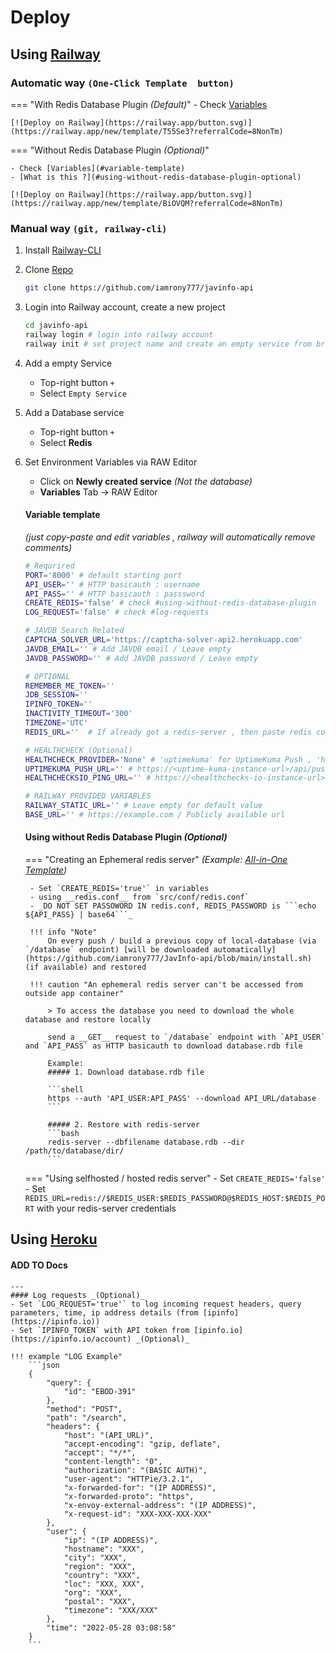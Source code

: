 # Deploy

## Using [Railway](https://railway.app)


### Automatic way `(One-Click Template  button)`

=== "With Redis Database Plugin _(Default)_"
    - Check [Variables](#variable-template) 

    [![Deploy on Railway](https://railway.app/button.svg)](https://railway.app/new/template/T55Se3?referralCode=8NonTm)

=== "Without Redis Database Plugin _(Optional)_"

    - Check [Variables](#variable-template) 
    - [What is this ?](#using-without-redis-database-plugin-optional)

    [![Deploy on Railway](https://railway.app/button.svg)](https://railway.app/new/template/BiOVQM?referralCode=8NonTm)




### Manual way `(git, railway-cli)`
1. Install [Railway-CLI](https://docs.railway.app/develop/cli)
2. Clone [Repo](https://github.com/iamrony777/javinfo-api)
    <!-- trunk-ignore(markdownlint/MD046) -->
    ```bash
    git clone https://github.com/iamrony777/javinfo-api
    ```
3. Login into Railway account, create a new project
    <!-- trunk-ignore(markdownlint/MD046) -->
    ```bash
    cd javinfo-api 
    railway login # login into railway account
    railway init # set project name and create an empty service from browser
    ```
4. Add a empty Service
    * Top-right button `+`
    * Select `Empty Service`

5. Add a Database service
    * Top-right button `+`
    * Select __Redis__

5. Set Environment Variables via RAW Editor
    * Click on __Newly created service__ _(Not the database)_
    * __Variables__ Tab -> RAW Editor

    #### __Variable template__ 

    _(just copy-paste and edit variables , railway will automatically remove comments)_
    ```bash
    # Requrired
    PORT='8000' # default starting port
    API_USER='' # HTTP basicauth : username
    API_PASS='' # HTTP basicauth : passsword
    CREATE_REDIS='false' # check #using-without-redis-database-plugin
    LOG_REQUEST='false' # check #log-requests 

    # JAVDB Search Related 
    CAPTCHA_SOLVER_URL='https://captcha-solver-api2.herokuapp.com' 
    JAVDB_EMAIL='' # Add JAVDB email / Leave empty
    JAVDB_PASSWORD='' # Add JAVDB password / Leave empty

    # OPTIONAL 
    REMEMBER_ME_TOKEN='' 
    JDB_SESSION=''
    IPINFO_TOKEN=''
    INACTIVITY_TIMEOUT='300' 
    TIMEZONE='UTC'
    REDIS_URL=''  # If already got a redis-server , then paste redis connect string here ex. redis://...

    # HEALTHCHECK (Optional)
    HEALTHCHECK_PROVIDER='None' # 'uptimekuma' for UptimeKuma Push , 'healthchecksio' for Healthchecks.io
    UPTIMEKUMA_PUSH_URL='' # https://<uptime-kuma-instance-url>/api/push/<monitor-slug> with or without optional parameters
    HEALTHCHECKSIO_PING_URL='' # https://<healthchecks-io-instance-url>/<monitor-uuid> or https://<healthchecks-io-instance-url>/<ping-key>/<monitor-name>

    # RAILWAY PROVIDED VARIABLES
    RAILWAY_STATIC_URL='' # Leave empty for default value
    BASE_URL='' # https://example.com / Publicly available url

    ```

    #### Using without Redis Database Plugin _(Optional)_

    === "Creating an Ephemeral redis server" 
        _(Example:  [All-in-One Template](https://railway.app/new/template/BiOVQM?referralCode=8NonTm))_

        - Set `CREATE_REDIS='true'` in variables
        - using __redis.conf__ from `src/conf/redis.conf`
        - _DO NOT SET PASSOWORD IN redis.conf, REDIS_PASSWORD is ```echo ${API_PASS} | base64```_

        !!! info "Note" 
            On every push / build a previous copy of local-database (via `/database` endpoint) [will be downloaded automatically](https://github.com/iamrony777/JavInfo-api/blob/main/install.sh) (if available) and restored

        !!! caution "An ephemeral redis server can't be accessed from outside app container"

            > To access the database you need to download the whole database and restore locally
        
            send a __GET__ request to `/database` endpoint with `API_USER` and `API_PASS` as HTTP basicauth to download database.rdb file

            Example:
            ##### 1. Download database.rdb file

            ```shell
            https --auth 'API_USER:API_PASS' --download API_URL/database
            ```

            ##### 2. Restore with redis-server
            ```bash
            redis-server --dbfilename database.rdb --dir /path/to/database/dir/
            ```

    === "Using selfhosted / hosted redis server"
        - Set `CREATE_REDIS='false'`
        - Set `REDIS_URL=redis://$REDIS_USER:$REDIS_PASSWORD@$REDIS_HOST:$REDIS_PORT` with your redis-server credentials


## Using [Heroku](https://heroku.com)



#### ADD TO Docs 
    ---
    #### Log requests _(Optional)_
    - Set `LOG_REQUEST='true'` to log incoming request headers, query parameters, time, ip address details (from [ipinfo](https://ipinfo.io))
    - Set `IPINFO_TOKEN` with API token from [ipinfo.io](https://ipinfo.io/account) _(Optional)_

    !!! example "LOG Example"
        ```json
        {
            "query": {
                "id": "EBOD-391"
            },
            "method": "POST",
            "path": "/search",
            "headers": {
                "host": "(API_URL)",
                "accept-encoding": "gzip, deflate",
                "accept": "*/*",
                "content-length": "0",
                "authorization": "(BASIC AUTH)",
                "user-agent": "HTTPie/3.2.1",
                "x-forwarded-for": "(IP ADDRESS)",
                "x-forwarded-proto": "https",
                "x-envoy-external-address": "(IP ADDRESS)",
                "x-request-id": "XXX-XXX-XXX-XXX"
            },
            "user": {
                "ip": "(IP ADDRESS)",
                "hostname": "XXX",
                "city": "XXX",
                "region": "XXX",
                "country": "XXX",
                "loc": "XXX, XXX",
                "org": "XXX",
                "postal": "XXX",
                "timezone": "XXX/XXX"
            },
            "time": "2022-05-28 03:08:58"
        }
        ```


